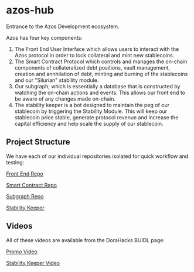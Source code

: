 # azos-hub
Entrance to the Azos Development ecosystem.

Azos has four key components:

1. The Front End User Interface which allows users to interact with the Azos protocol in order to lock collateral and mint new stablecoins.
2. The Smart Contract Protocol which controls and manages the on-chain components of collateralized debt positions, vault management, creation and annhilation of debt, minting and burning of the stablecoins and our "Silurian" stability module.
3. Our subgraph; which is essentially a database that is constructed by watching the on-chain actions and events.  This allows our front end to be aware of any changes made on-chain.
4. The stability keeper is a bot designed to maintain the peg of our stablecoin by triggering the Stability Module.  This will keep our stablecoin price stable, generate protocol revenue and increase the capital efficiency and help scale the supply of our stablecoin.

## Project Structure

We have each of our individual repositories isolated for quick workflow and testing:

[Front End Repo](https://github.com/AzosFinance/azos-frontend)

[Smart Contract Repo](https://github.com/AzosFinance/azos-protocol)

[Subgraph Repo](https://github.com/AzosFinance/azos-subgraph)

[Stability Keeper](https://github.com/AzosFinance/azos-keeper)

## Videos

All of these videos are available from the DoraHacks BUIDL page:

[Promo Video](https://youtu.be/LUh8y7n3UJY)

[Stability Keeper Video](https://youtu.be/ndDWxjQeFGs)
